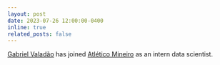 ```yaml
---
layout: post
date: 2023-07-26 12:00:00-0400
inline: true
related_posts: false
---
```


<a href='https://www.linkedin.com/in/gabriel-valadao-22a250150/'>Gabriel Valadão</a> has joined <a href='https://twitter.com/Atletico'>Atlético Mineiro</a> as an intern data scientist.
